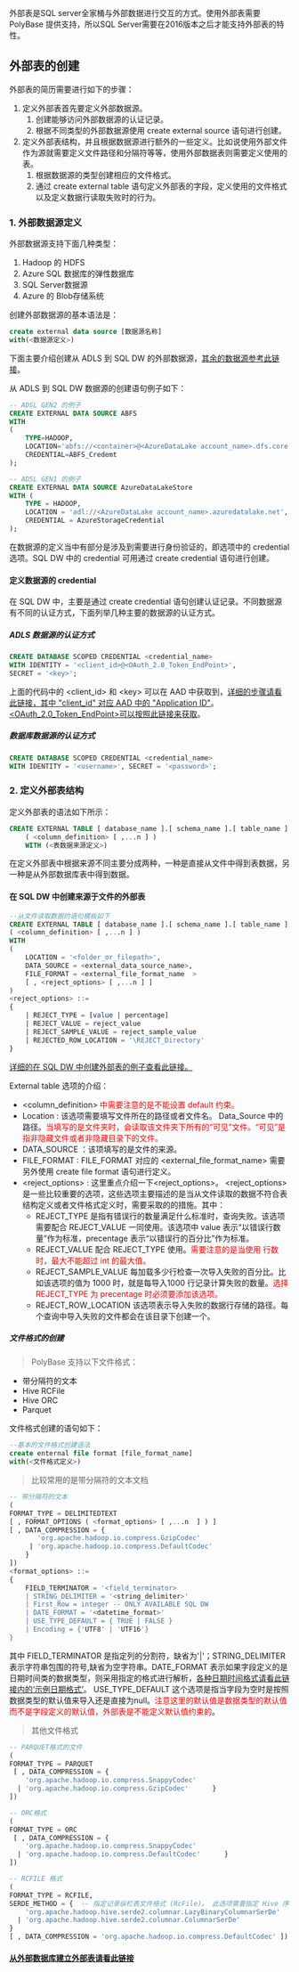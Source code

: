 外部表是SQL server全家桶与外部数据进行交互的方式。使用外部表需要PolyBase 提供支持，所以SQL Server需要在2016版本之后才能支持外部表的特性。<br>

## 外部表的创建
外部表的简历需要进行如下的步骤：
1. 定义外部表首先要定义外部数据源。
    1. 创建能够访问外部数据源的认证记录。
    2. 根据不同类型的外部数据源使用 create external source 语句进行创建。
2. 定义外部表结构，并且根据数据源进行额外的一些定义。比如说使用外部文件作为源就需要定义文件路径和分隔符等等，使用外部数据表则需要定义使用的表。
    1. 根据数据源的类型创建相应的文件格式。
    2. 通过 create external table 语句定义外部表的字段，定义使用的文件格式以及定义数据行读取失败时的行为。
    

### 1. 外部数据源定义
外部数据源支持下面几种类型：
1. Hadoop 的 HDFS
2. Azure SQL 数据库的弹性数据库
3. SQL Server数据源
4. Azure 的 Blob存储系统

创建外部数据源的基本语法是：
```SQL
create external data source [数据源名称]
with(<数据源定义>)
```
下面主要介绍创建从 ADLS 到 SQL DW 的外部数据源，<a href='https://docs.microsoft.com/zh-cn/sql/t-sql/statements/create-external-data-source-transact-sql?view=sql-server-2017#syntax'>其余的数据源参考此链接</a>。

从 ADLS 到 SQL DW 数据源的创建语句例子如下：
```SQL
-- ADSL GEN2 的例子
CREATE EXTERNAL DATA SOURCE ABFS 
WITH
(
    TYPE=HADOOP,
    LOCATION='abfs://<container>@<AzureDataLake account_name>.dfs.core.windows.net',
    CREDENTIAL=ABFS_Credemt
);

-- ADSL GEN1 的例子
CREATE EXTERNAL DATA SOURCE AzureDataLakeStore
WITH (
    TYPE = HADOOP,
    LOCATION = 'adl://<AzureDataLake account_name>.azuredatalake.net',
    CREDENTIAL = AzureStorageCredential
);
```
在数据源的定义当中有部分是涉及到需要进行身份验证的，即选项中的 credential 选项。SQL DW 中的 credential 可用通过 create credential 语句进行创建。
#### 定义数据源的 credential 
在 SQL DW 中，主要是通过 create credential 语句创建认证记录。不同数据源有不同的认证方式，下面列举几种主要的数据源的认证方式。
##### ADLS 数据源的认证方式
```SQL
CREATE DATABASE SCOPED CREDENTIAL <credential_name>    
WITH IDENTITY = '<client_id>@<OAuth_2.0_Token_EndPoint>',
SECRET = '<key>';
```
上面的代码中的 &lt;client_id&gt; 和 &lt;key&gt; 可以在 AAD 中获取到，<a href='https://docs.microsoft.com/zh-cn/azure/active-directory/develop/howto-create-service-principal-portal#get-values-for-signing-in'>详细的步骤请看此链接，其中 "client_id" 对应 AAD 中的 "Application ID"</a>。<a href='https://docs.microsoft.com/zh-cn/azure/data-lake-store/data-lake-store-service-to-service-authenticate-using-active-directory#step-4-get-the-oauth-20-token-endpoint-only-for-java-based-applications'>&lt;OAuth_2.0_Token_EndPoint&gt;可以按照此链接来获取</a>。

##### 数据库数据源的认证方式
```SQL
CREATE DATABASE SCOPED CREDENTIAL <credential_name>    
WITH IDENTITY = '<username>', SECRET = '<password>'; 
```
### 2. 定义外部表结构
定义外部表的语法如下所示：
```SQL
CREATE EXTERNAL TABLE [ database_name ].[ schema_name ].[ table_name ]
    ( <column_definition> [ ,...n ] )  
    WITH (<表数据来源定义>) 
```
在定义外部表中根据来源不同主要分成两种，一种是直接从文件中得到表数据，另一种是从外部数据库表中得到数据。
#### 在 SQL DW 中创建来源于文件的外部表
```SQL
--从文件读取数据的语句模板如下
CREATE EXTERNAL TABLE [ database_name ].[ schema_name ].[ table_name ]   
( <column_definition> [ ,...n ] )  
WITH
(   
    LOCATION = '<folder_or_filepath>',  
    DATA_SOURCE = <external_data_source_name>,  
    FILE_FORMAT = <external_file_format_name  >
    [ , <reject_options> [ ,...n ] ]  
)  
<reject_options> ::=  
{  
    | REJECT_TYPE = [value | percentage]
    | REJECT_VALUE = reject_value  
    | REJECT_SAMPLE_VALUE = reject_sample_value
    | REJECTED_ROW_LOCATION = '\REJECT_Directory'
}
```
<a href='https://docs.microsoft.com/zh-cn/sql/t-sql/statements/create-external-table-transact-sql?view=sql-server-2017#examples-includesssdwfullincludessssdwfull-mdmd-and-includesspdwincludessspdw-mdmd'>详细的在 SQL DW 中创建外部表的例子查看此链接。</a>

External table 选项的介绍：
- &lt;column_definition&gt; <font color='red'>中需要注意的是不能设置 default 约束。 </font>
- Location : 该选项需要填写文件所在的路径或者文件名。 Data_Source 中的路径。<font color='red'>当填写的是文件夹时，会读取该文件夹下所有的“可见”文件。“可见”是指非隐藏文件或者非隐藏目录下的文件。</font>
- DATA_SOURCE ：该项填写的是文件的来源。
- FILE\_FORMAT : FILE\_FORMAT 对应的 &lt;external\_file\_format\_name&gt; 需要另外使用 create file format 语句进行定义。
- &lt;reject\_options&gt; : 这里重点介绍一下&lt;reject\_options&gt;。 &lt;reject\_options&gt; 是一些比较重要的选项，这些选项主要描述的是当从文件读取的数据不符合表结构定义或者文件格式定义时，需要采取的的措施。其中：
    - REJECT\_TYPE 是指有错误行的数量满足什么标准时，查询失败。该选项需要配合 REJECT\_VALUE 一同使用。该选项中 value 表示“以错误行数量”作为标准，precentage 表示“以错误行的百分比”作为标准。
    - REJECT\_VALUE 配合 REJECT\_TYPE 使用。<font color='red'>需要注意的是当使用 行数时，最大不能超过 int 的最大值。</font>
    - REJECT\_SAMPLE\_VALUE 每加载多少行检查一次导入失败的百分比。比如该选项的值为 1000 时，就是每导入1000 行记录计算失败的数量。<font color='red'>选择 REJECT\_TYPE 为 precentage 时必须要添加该选项。</font>
    - REJECT\_ROW\_LOCATION 该选项表示导入失败的数据行存储的路径。每个查询中导入失败的文件都会在该目录下创建一个。

##### 文件格式的创建
> PolyBase 支持以下文件格式：
- 带分隔符的文本
- Hive RCFile
- Hive ORC
- Parquet

文件格式创建的语句如下：
```SQL
--基本的文件格式创建语法
create enternal file format [file_format_name]
with(<文件格式定义>)
```

> 比较常用的是带分隔符的文本文档

```SQL
-- 带分隔符的文本
(  
FORMAT_TYPE = DELIMITEDTEXT  
[ , FORMAT_OPTIONS ( <format_options> [ ,...n  ] ) ]  
[ , DATA_COMPRESSION = {  
       'org.apache.hadoop.io.compress.GzipCodec'  
     | 'org.apache.hadoop.io.compress.DefaultCodec'  
    }  
])
<format_options> ::=  
{  
    FIELD_TERMINATOR = '<field_terminator>
    | STRING_DELIMITER = '<string_delimiter>' 
    | First_Row = integer -- ONLY AVAILABLE SQL DW
    | DATE_FORMAT = '<datetime_format>'
    | USE_TYPE_DEFAULT = { TRUE | FALSE } 
    | Encoding = {'UTF8' | 'UTF16'} 
}  
```
其中 FIELD\_TERMINATOR 是指定列的分割符，缺省为'|'；STRING\_DELIMITER 表示字符串包围的符号,缺省为空字符串。DATE\_FORMAT 表示如果字段定义的是日期时间类的数据类型，则采用指定的格式进行解析，<a href='https://docs.microsoft.com/zh-cn/sql/t-sql/statements/create-external-file-format-transact-sql?view=sql-server-2017' >各种日期时间格式请看此链接内的‘示例日期格式’</a>。
USE\_TYPE\_DEFAULT 这个选项是指当字段为空时是按照数据类型的默认值来导入还是直接为null。<font color='red'>注意这里的默认值是数据类型的默认值而不是字段定义的默认值，外部表是不能定义默认值约束的</font>。

> 其他文件格式

```SQL
-- PARQUET格式的文件
(  
FORMAT_TYPE = PARQUET  
 [ , DATA_COMPRESSION = {  
    'org.apache.hadoop.io.compress.SnappyCodec'  
  | 'org.apache.hadoop.io.compress.GzipCodec'      }  
])

-- ORC格式
(  
FORMAT_TYPE = ORC  
 [ , DATA_COMPRESSION = {  
    'org.apache.hadoop.io.compress.SnappyCodec'  
  | 'org.apache.hadoop.io.compress.DefaultCodec'      }  
])

-- RCFILE 格式
(  
FORMAT_TYPE = RCFILE,  
SERDE_METHOD = {  -- 指定记录纵栏表文件格式 (RcFile)。 此选项需要指定 Hive 序列化程序和反序列化程序 (SerDe) 方法。
    'org.apache.hadoop.hive.serde2.columnar.LazyBinaryColumnarSerDe'  
  | 'org.apache.hadoop.hive.serde2.columnar.ColumnarSerDe'  
}  
[ , DATA_COMPRESSION = 'org.apache.hadoop.io.compress.DefaultCodec' ])
```
#### <a href=''>从外部数据库建立外部表请看此链接</a>
